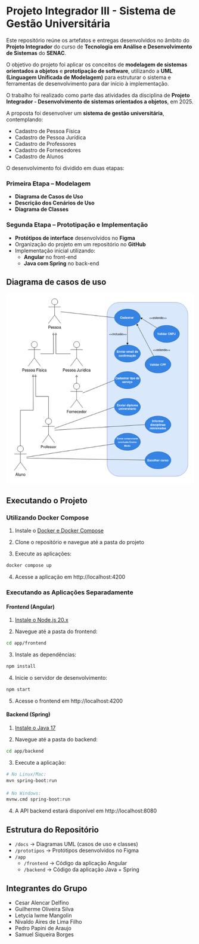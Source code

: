 # Projeto Integrador III - Sistema de Gestão Universitária

Este repositório reúne os artefatos e entregas desenvolvidos no âmbito do **Projeto Integrador** do curso de **Tecnologia em Análise e Desenvolvimento de Sistemas** do **SENAC**.

O objetivo do projeto foi aplicar os conceitos de **modelagem de sistemas orientados a objetos** e **prototipação de software**,
utilizando a **UML (Linguagem Unificada de Modelagem)** para estruturar o sistema e ferramentas de desenvolvimento para dar início à implementação.

O trabalho foi realizado como parte das atividades da disciplina de **Projeto Integrador - Desenvolvimento de sistemas orientados a objetos**, em 2025.

A proposta foi desenvolver um **sistema de gestão universitária**, contemplando:

- Cadastro de Pessoa Física
- Cadastro de Pessoa Jurídica
- Cadastro de Professores
- Cadastro de Fornecedores
- Cadastro de Alunos

O desenvolvimento foi dividido em duas etapas:

### Primeira Etapa – Modelagem

- **Diagrama de Casos de Uso**
- **Descrição dos Cenários de Uso**
- **Diagrama de Classes**

### Segunda Etapa – Prototipação e Implementação

- **Protótipos de interface** desenvolvidos no **Figma**
- Organização do projeto em um repositório no **GitHub**
- Implementação inicial utilizando:
  - **Angular** no front-end
  - **Java com Spring** no back-end

## Diagrama de casos de uso

![Diagrama de casos de uso](docs/diagrama_casos_de_uso.png)

## Executando o Projeto

### Utilizando Docker Compose

1. Instale o [Docker e Docker Compose](https://docs.docker.com/compose/install/)

2. Clone o repositório e navegue até a pasta do projeto

3. Execute as aplicações:

```bash
docker compose up
```

4. Acesse a aplicação em http://localhost:4200

### Executando as Aplicações Separadamente

#### Frontend (Angular)

1. [Instale o Node.js 20.x](https://nodejs.org/en/download)

2. Navegue até a pasta do frontend:

```bash
cd app/frontend
```

3. Instale as dependências:

```bash
npm install
```

4. Inicie o servidor de desenvolvimento:

```bash
npm start
```

5. Acesse o frontend em http://localhost:4200

#### Backend (Spring)

1. [Instale o Java 17](https://www.oracle.com/br/java/technologies/downloads/)

2. Navegue até a pasta do backend:

```bash
cd app/backend
```

3. Execute a aplicação:

```bash
# No Linux/Mac:
mvn spring-boot:run

# No Windows:
mvnw.cmd spring-boot:run
```

4. A API backend estará disponível em http://localhost:8080

## Estrutura do Repositório

- `/docs` → Diagramas UML (casos de uso e classes)
- `/prototipos` → Protótipos desenvolvidos no Figma
- `/app`
  - `/frontend` → Código da aplicação Angular
  - `/backend` → Código da aplicação Java + Spring

## Integrantes do Grupo

- Cesar Alencar Delfino
- Guilherme Oliveira Silva
- Letycia Iwme Mangolin
- Nivaldo Aires de Lima Filho
- Pedro Papini de Araujo
- Samuel Siqueira Borges
